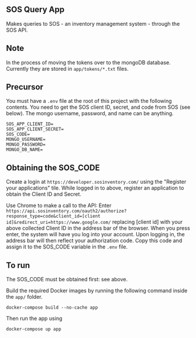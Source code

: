 ## SOS Query App
Makes queries to SOS - an inventory management system - through the SOS API.

## Note
In the process of moving the tokens over to the mongoDB database. Currently they are stored in `app/tokens/*.txt` files.

## Precursor
You must have a `.env` file at the root of this project with the following contents. You need to get the SOS client ID, secret, and code from SOS (see below). The mongo username, password, and name can be anything.

```
SOS_APP_CLIENT_ID=
SOS_APP_CLIENT_SECRET=
SOS_CODE=
MONGO_USERNAME=
MONGO_PASSWORD=
MONGO_DB_NAME=
```

## Obtaining the SOS_CODE
Create a login at `https://developer.sosinventory.com/` using the "Register your applications" tile. While logged in to above, register an application to obtain the Client ID and Secret.

Use Chrome to make a call to the API: Enter `https://api.sosinventory.com/oauth2/authorize?response_type=code&client_id=[client id]&redirect_uri=https://www.google.com/` replacing [client id] with your above collected Client ID in the address bar of the browser.  When you press enter, the system will have you log into your account.  Upon logging in, the address bar will then reflect your authorization code. Copy this code and assign it to the SOS_CODE variable in the `.env` file.

## To run
The SOS_CODE must be obtained first: see above.

Build the required Docker images by running the following command inside the `app/` folder.

```
docker-compose build --no-cache app
```

Then run the app using

```
docker-compose up app
```